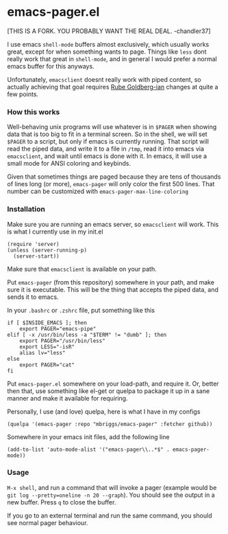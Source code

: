 # emacs-pager.el

[THIS IS A FORK. YOU PROBABLY WANT THE REAL DEAL. -chandler37]

I use emacs `shell-mode` buffers almost exclusively, which usually
works great, except for when something wants to page. Things like
`less` dont really work that great in `shell-mode`, and in general I
would prefer a normal emacs buffer for this anyways.

Unfortunately, `emacsclient` doesnt really work with piped content, so
actually achieving that goal requires
[Rube Goldberg-ian](https://www.youtube.com/watch?v=cv5WLLYo-fk)
changes at quite a few points.

### How this works

Well-behaving unix programs will use whatever is in `$PAGER` when
showing data that is too big to fit in a terminal screen. So in the
shell, we will set `$PAGER` to a script, but only if emacs is
currently running. That script will read the piped data, and write it
to a file in `/tmp`, read it into emacs via `emacsclient`, and wait
until emacs is done with it. In emacs, it will use a small mode for
ANSI coloring and keybinds.

Given that sometimes things are paged because they are tens of thousands
of lines long (or more), `emacs-pager` will only color the first 500 lines.
That number can be customized with `emacs-pager-max-line-coloring`

### Installation

Make sure you are running an emacs server, so `emacsclient` will
work. This is what I currently use in my init.el


    (require 'server)
    (unless (server-running-p)
      (server-start))

Make sure that `emacsclient` is available on your path.

Put `emacs-pager` (from this repository) somewhere in your path, and
make sure it is executable. This will be the thing that accepts the
piped data, and sends it to emacs.

In your `.bashrc` or `.zshrc` file, put something like this


    if [ $INSIDE_EMACS ]; then
        export PAGER="emacs-pipe"
    elif [ -x /usr/bin/less -a "$TERM" != "dumb" ]; then
        export PAGER="/usr/bin/less"
        export LESS="-isR"
        alias lv="less"
    else
        export PAGER="cat"
    fi

Put `emacs-pager.el` somewhere on your load-path, and require it. Or,
better then that, use something like el-get or quelpa to package it up
in a sane manner and make it available for requiring.

Personally, I use (and love) quelpa, here is what I have in my configs

    (quelpa '(emacs-pager :repo "mbriggs/emacs-pager" :fetcher github))

Somewhere in your emacs init files, add the following line

    (add-to-list 'auto-mode-alist '("emacs-pager\\..*$" . emacs-pager-mode))

### Usage

`M-x shell`, and run a command that will invoke a pager (example would
be `git log --pretty=oneline -n 20 --graph`). You should see the
output in a new buffer. Press `q` to close the buffer.

If you go to an external terminal and run the same command, you should
see normal pager behaviour.
